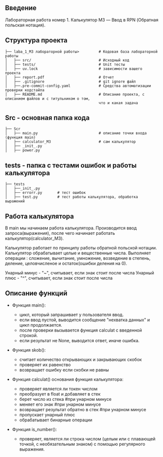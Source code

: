 ## Введение
Лабораторная работа номер 1. 
Калькулятор M3 — Ввод в RPN (Обратная польская нотация).


## Структура проекта
   
    ├── laba_1_M3 лабораторной работы>         # Кодовая база лабораторной работы
    │   ├── src/                               # Исходный код
    │   ├── tests/                             # Unit тесты
    │   ├── uv.lock                            # зависимости вашего проекта
    │   ├── report.pdf                         # Отчет
    │   ├── .gitignore                         # git ignore файл
    │   ├──.pre-commit-config.yaml             # Средства автоматизации проверки кодстайла
    │   ├── README.md                          # Описание проекта, с описанием файлов и с титульником о том,
                                               что и какая задача
## Src - основная папка кода
  
    ├── Scr         
    │   ├── main.py                            # описание точки входа (функция main)
    │   ├── calculator_M3                      # сам калькулятор
    │   ├── _init_.py                         
    │   ├── power.py 

## tests - папка с тестами ошибок и работы калькулятора

    ├── tests         
    │   ├──_init_.py                           
    │   ├── errorr.py       # тест ошибок
    │   ├── test.py         # тест работы калькулятора, обработка выражений


## Работа калькулятора

В main мы начинаем работа калькулятора. Производится ввод запроса(выражения), после чего начинает работать калькулятор(calculator_M3).

Калькулятор работает по принципу работы обратной польской нотации.
Калькулятор обрабатывает целые и вещественные числа.
Выполняет операции : сложение, вычитание, умножение, возведение в степень, деление, целовчисленое и остаток(ошибки деления на 0).

Унарный минус - "~", считывает, если знак стоит после числа
Унарный плюс - "^", считывает, если знак стоит после числа

 ## Описание функций
 - Функция main():

    - цикл, который запрашивает у пользователя ввод.
    - если ввод пустой, выводится сообщение "нехватка данных" и цикл продолжается.
    - после проверки вызывается функция calculat с введенной строкой.
    - если результат не None, выводится ответ, иначе ошибка.

- Функция skob():
    - считает количество открывающих и закрывающих скобок
    - проверяет их равенство 
    - возвращает ошибку если скобки не равны

- Функция calculat()  основания функция калькулятора:
    - проверяет является ли токен числом
    - преобразует в float и добавляет в стек
    - берет число из стека #при унарном минусе
    - меняет его знак #при унарном минусе
    - возвращает результат обратно в стек #при унарном минусе
    - пропускает унарный плюс
    - обрабатывает бинарные операции 
    
- Функция is_number():
    - проверяет, является ли строка числом (целым или с плавающей    точкой, с необязательным знаком) с помощью регулярного выражения.
